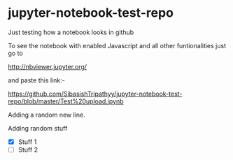 # jupyter-notebook-test-repo
Just testing how a notebook looks in github

To see the notebook with enabled Javascript and all other funtionalities just go to

http://nbviewer.jupyter.org/

and paste this link:-

https://github.com/SibasishTripathyy/jupyter-notebook-test-repo/blob/master/Test%20upload.ipynb

Adding a random new line.

Adding random stuff
- [x] Stuff 1
- [ ] Stuff 2
